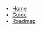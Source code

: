 <!-- docs/_sidebar.md -->
* [Home](/)
* [Guide](guide.md "The greatest guide in the world")
* [Roadmap](roadmap.md "A Roadmap!")
